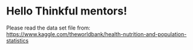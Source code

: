 # Hello Thinkful mentors!
Please read the data set file from: https://www.kaggle.com/theworldbank/health-nutrition-and-population-statistics 
